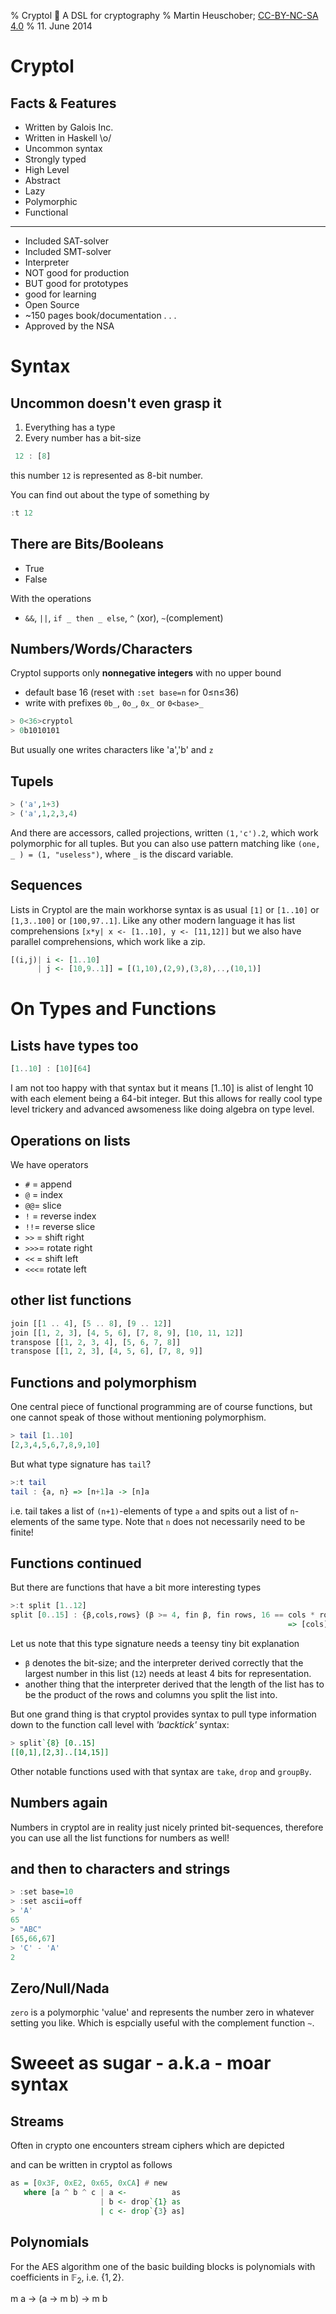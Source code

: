 % Cryptol 🔑 A DSL for cryptography
% Martin Heuschober;
  [CC-BY-NC-SA 4.0](http://creativecommons.org/licenses/by-nc-sa/4.0/)
% 11. June 2014
<!--
<link rel="stylesheet" href="highlight.js/styles/solarized_light.css">
<link rel="stylesheet" href="reveal.js/css/reveal.css"/>
<script src="highlight.js/highlight.pack.js"></script>
<script>hljs.initHighlightingOnLoad();</script>
-->
Cryptol
=======

Facts & Features
----------------

 - Written by Galois Inc.
 - Written in Haskell \o/
 - Uncommon syntax
 - Strongly typed
 - High Level
 - Abstract
 - Lazy
 - Polymorphic
 - Functional

--------------------------------------------------------------------------------

 - Included SAT-solver
 - Included SMT-solver
 - Interpreter
 - NOT good for production
 - BUT good for prototypes
 - good for learning
 - Open Source
 - ~150 pages book/documentation
. . .
 - Approved by the NSA

Syntax
======

Uncommon doesn't even grasp it
------------------------------

1. Everything has a type
2. Every number has a bit-size
```haskell
 12 : [8]
```
this number `12` is represented as 8-bit number.

You can find out about the type of something by

```haskell
:t 12
```

There are Bits/Booleans
-----------------------

- True
- False

With the operations

- `&&`, `||`, `if _ then _ else`, `^` (xor), `~`(complement)

Numbers/Words/Characters
------------------------

Cryptol supports only **nonnegative integers** with no upper bound

- default base 16 (reset with `:set base=n` for 0≤n≤36)
- write with prefixes `0b_`, `0o_`, `0x_` or `0<base>_`

```haskell
> 0<36>cryptol
> 0b1010101
```

But usually one writes characters like 'a','b' and `z`

Tupels
------

```haskell
> ('a',1+3)
> ('a',1,2,3,4)
```

And there are accessors, called projections, written `(1,'c').2`, which work
polymorphic for all tuples. But you can also use pattern matching like
`(one, _ ) = (1, "useless")`, where `_` is the discard variable.

Sequences
---------

Lists in Cryptol are the main workhorse syntax is as usual `[1]` or `[1..10]` or
`[1,3..100]` or `[100,97..1]`. Like any other modern language it has list
comprehensions `[x*y| x <- [1..10], y <- [11,12]]` but we also have parallel
comprehensions, which work like a zip.

```haskell
[(i,j)| i <- [1..10]
      | j <- [10,9..1]] = [(1,10),(2,9),(3,8),..,(10,1)]
```

On Types and Functions
======================

Lists have types too
--------------------

```haskell
[1..10] : [10][64]
```
I am not too happy with that syntax but it means [1..10] is alist of lenght 10
with each element being a 64-bit integer. But this allows for really cool type
level trickery and advanced awsomeness like doing algebra on type level.

Operations on lists
-------------------

We have operators

- `#` = append
- `@` = index
- `@@`= slice
- `!` = reverse index
- `!!`= reverse slice
- `>>` = shift right
- `>>>`= rotate right
- `<<` = shift left
- `<<<`= rotate left

other list functions
--------------------

```haskell
join [[1 .. 4], [5 .. 8], [9 .. 12]]
join [[1, 2, 3], [4, 5, 6], [7, 8, 9], [10, 11, 12]]
transpose [[1, 2, 3, 4], [5, 6, 7, 8]]
transpose [[1, 2, 3], [4, 5, 6], [7, 8, 9]]
```

Functions and polymorphism
--------------------------

One central piece of functional programming are of course functions, but one
cannot speak of those without mentioning polymorphism.

```haskell
> tail [1..10]
[2,3,4,5,6,7,8,9,10]
```
But what type signature has `tail`?

```haskell
>:t tail
tail : {a, n} => [n+1]a -> [n]a
```
i.e. tail takes a list of `(n+1)`-elements of type `a` and spits out a list of
`n`-elements of the same type. Note that `n` does not necessarily need to be finite!

Functions continued
-------------------

But there are functions that have a bit more interesting types

```haskell
>:t split [1..12]
split [0..15] : {β,cols,rows} (β >= 4, fin β, fin rows, 16 == cols * row)
                                                              => [cols][rows][β]
```

Let us note that this type signature needs a teensy tiny bit explanation

- `β` denotes the bit-size; and the interpreter derived correctly that the
largest number in this list (`12`) needs at least 4 bits for representation.
- another thing that the interpreter derived that the length of the list has to
  be the product of the rows and columns you split the list into.

But one grand thing is that cryptol provides syntax to pull type information
down to the function call level with *'backtick'* syntax:

```haskell
> split`{8} [0..15]
[[0,1],[2,3]..[14,15]]
```

Other notable functions used with that syntax are `take`, `drop` and `groupBy`.

Numbers again
-------------

Numbers in cryptol are in reality just nicely printed bit-sequences, therefore
you can use all the list functions for numbers as well!

and then to characters and strings
----------------------------------

```haskell
> :set base=10
> :set ascii=off
> 'A'
65
> "ABC"
[65,66,67]
> 'C' - 'A'
2
```

Zero/Null/Nada
--------------

`zero` is a polymorphic 'value' and represents the number zero in whatever
setting you like. Which is espcially useful with the complement function `~`.

Sweeet as sugar - a.k.a - moar syntax
=====================================

Streams
-------

Often in crypto one encounters stream ciphers which are depicted
<!--![picture](/path/to/picture.jpeg "optional title")-->
and can be written in cryptol as follows

```haskell
as = [0x3F, 0xE2, 0x65, 0xCA] # new
   where [a ^ b ^ c | a <-          as
                    | b <- drop`{1} as
                    | c <- drop`{3} as]
```

Polynomials
-----------

For the AES algorithm one of the basic building blocks is polynomials with
coefficients in $\mathbb F_2$, i.e. $\{1,2\}$.

m a -> (a -> m b) ->  m b
